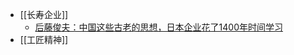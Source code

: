 - [[长寿企业]]
    - [后藤俊夫：中国这些古老的思想，日本企业花了1400年时间学习](https://mp.weixin.qq.com/s/Imqv4Iu6XMxvCDIIS8n4Tg)
- [[工匠精神]]
